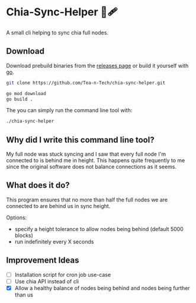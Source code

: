 # Chia-Sync-Helper 🌱🩹

A small cli helping to sync chia full nodes.

## Download

Download prebuild binaries from the [releases page][releases-link] or build it
yourself with [go][go-download].

```bash
git clone https://github.com/Tea-n-Tech/chia-sync-helper.git

go mod download
go build .
```

The  you can simply run the command line tool with:

```bash
./chia-sync-helper
```

[releases-link]: https://github.com/Tea-n-Tech/chia-sync-helper/releases
[go-download]: https://go.dev/dl/

## Why did I write this command line tool?

My full node was stuck syncing and I saw that every full node I'm connected to
is behind me in height.
This happens quite frequently to me since the original software does not balance
connections as it seems.

## What does it do?

This program ensures that no more than half the full nodes we are connected to
are behind us in sync height.

Options:

- specify a height tolerance to allow nodes being behind (default 5000 blocks)
- run indefinitely every X seconds

## Improvement Ideas

- [ ] Installation script for cron job use-case
- [ ] Use chia API instead of cli
- [x] Allow a healthy balance of nodes being behind and nodes being further than us
